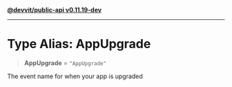 [**@devvit/public-api v0.11.19-dev**](../README.md)

---

# Type Alias: AppUpgrade

> **AppUpgrade** = `"AppUpgrade"`

The event name for when your app is upgraded
